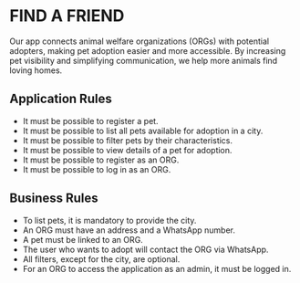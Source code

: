 # FIND A FRIEND

Our app connects animal welfare organizations (ORGs) with potential adopters, making pet adoption easier and more accessible. By increasing pet visibility and simplifying communication, we help more animals find loving homes.

## Application Rules

- It must be possible to register a pet.
- It must be possible to list all pets available for adoption in a city.
- It must be possible to filter pets by their characteristics.
- It must be possible to view details of a pet for adoption.
- It must be possible to register as an ORG.
- It must be possible to log in as an ORG.

## Business Rules

- To list pets, it is mandatory to provide the city.
- An ORG must have an address and a WhatsApp number.
- A pet must be linked to an ORG.
- The user who wants to adopt will contact the ORG via WhatsApp.
- All filters, except for the city, are optional.
- For an ORG to access the application as an admin, it must be logged in.

